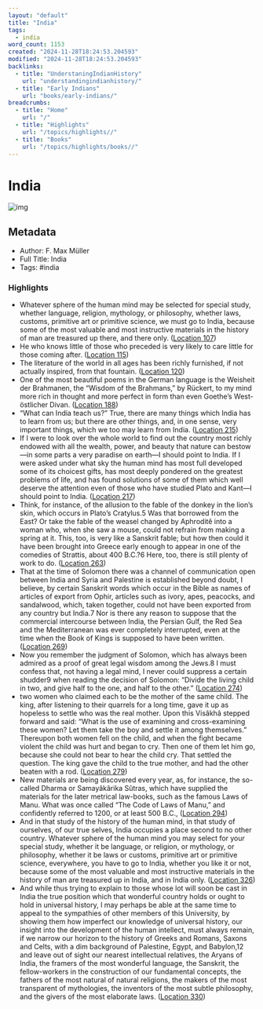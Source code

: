 ```yaml
---
layout: "default"
title: "India"
tags:
  - india
word_count: 1153
created: "2024-11-28T18:24:53.204593"
modified: "2024-11-28T18:24:53.204593"
backlinks:
  - title: "UnderstaningIndianHistory"
    url: "understandingindianhistory/"
  - title: "Early Indians"
    url: "books/early-indians/"
breadcrumbs:
  - title: "Home"
    url: "/"
  - title: "Highlights"
    url: "/topics/highlights//"
  - title: "Books"
    url: "/topics/highlights/books//"
---
```

# India

![img](https://m.media-amazon.com/images/I/51HiJrwtsVL._SY160.jpg)

## Metadata

- Author: F. Max Müller
- Full Title: India
- Tags:  #india

### Highlights

- Whatever sphere of the human mind may be selected for special study, whether language, religion, mythology, or philosophy, whether laws, customs, primitive art or primitive science, we must go to India, because some of the most valuable and most instructive materials in the history of man are treasured up there, and there only. ([Location 107](https://readwise.io/to_kindle?action=open&asin=B09R4TBJ5S&location=107))
- He who knows little of those who preceded is very likely to care little for those coming after. ([Location 115](https://readwise.io/to_kindle?action=open&asin=B09R4TBJ5S&location=115))
- The literature of the world in all ages has been richly furnished, if not actually inspired, from that fountain. ([Location 120](https://readwise.io/to_kindle?action=open&asin=B09R4TBJ5S&location=120))
- One of the most beautiful poems in the German language is the Weisheit der Brahmanen, the “Wisdom of the Brahmans,” by Rückert, to my mind more rich in thought and more perfect in form than even Goethe’s West-östlicher Divan. ([Location 188](https://readwise.io/to_kindle?action=open&asin=B09R4TBJ5S&location=188))
- “What can India teach us?” True, there are many things which India has to learn from us; but there are other things, and, in one sense, very important things, which we too may learn from India. ([Location 215](https://readwise.io/to_kindle?action=open&asin=B09R4TBJ5S&location=215))
- If I were to look over the whole world to find out the country most richly endowed with all the wealth, power, and beauty that nature can bestow—in some parts a very paradise on earth—I should point to India. If I were asked under what sky the human mind has most full developed some of its choicest gifts, has most deeply pondered on the greatest problems of life, and has found solutions of some of them which well deserve the attention even of those who have studied Plato and Kant—I should point to India. ([Location 217](https://readwise.io/to_kindle?action=open&asin=B09R4TBJ5S&location=217))
- Think, for instance, of the allusion to the fable of the donkey in the lion’s skin, which occurs in Plato’s Cratylus.5 Was that borrowed from the East? Or take the fable of the weasel changed by Aphroditê into a woman who, when she saw a mouse, could not refrain from making a spring at it. This, too, is very like a Sanskrit fable; but how then could it have been brought into Greece early enough to appear in one of the comedies of Strattis, about 400 B.C.?6 Here, too, there is still plenty of work to do. ([Location 263](https://readwise.io/to_kindle?action=open&asin=B09R4TBJ5S&location=263))
- That at the time of Solomon there was a channel of communication open between India and Syria and Palestine is established beyond doubt, I believe, by certain Sanskrit words which occur in the Bible as names of articles of export from Ophir, articles such as ivory, apes, peacocks, and sandalwood, which, taken together, could not have been exported from any country but India.7 Nor is there any reason to suppose that the commercial intercourse between India, the Persian Gulf, the Red Sea and the Mediterranean was ever completely interrupted, even at the time when the Book of Kings is supposed to have been written. ([Location 269](https://readwise.io/to_kindle?action=open&asin=B09R4TBJ5S&location=269))
- Now you remember the judgment of Solomon, which has always been admired as a proof of great legal wisdom among the Jews.8 I must confess that, not having a legal mind, I never could suppress a certain shudder9 when reading the decision of Solomon: “Divide the living child in two, and give half to the one, and half to the other.” ([Location 274](https://readwise.io/to_kindle?action=open&asin=B09R4TBJ5S&location=274))
- two women who claimed each to be the mother of the same child. The king, after listening to their quarrels for a long time, gave it up as hopeless to settle who was the real mother. Upon this Visâkhâ stepped forward and said: “What is the use of examining and cross-examining these women? Let them take the boy and settle it among themselves.” Thereupon both women fell on the child, and when the fight became violent the child was hurt and began to cry. Then one of them let him go, because she could not bear to hear the child cry. That settled the question. The king gave the child to the true mother, and had the other beaten with a rod. ([Location 279](https://readwise.io/to_kindle?action=open&asin=B09R4TBJ5S&location=279))
- New materials are being discovered every year, as, for instance, the so-called Dharma or Samayâkârika Sûtras, which have supplied the materials for the later metrical law-books, such as the famous Laws of Manu. What was once called “The Code of Laws of Manu,” and confidently referred to 1200, or at least 500 B.C., ([Location 294](https://readwise.io/to_kindle?action=open&asin=B09R4TBJ5S&location=294))
- And in that study of the history of the human mind, in that study of ourselves, of our true selves, India occupies a place second to no other country. Whatever sphere of the human mind you may select for your special study, whether it be language, or religion, or mythology, or philosophy, whether it be laws or customs, primitive art or primitive science, everywhere, you have to go to India, whether you like it or not, because some of the most valuable and most instructive materials in the history of man are treasured up in India, and in India only. ([Location 326](https://readwise.io/to_kindle?action=open&asin=B09R4TBJ5S&location=326))
- And while thus trying to explain to those whose lot will soon be cast in India the true position which that wonderful country holds or ought to hold in universal history, I may perhaps be able at the same time to appeal to the sympathies of other members of this University, by showing them how imperfect our knowledge of universal history, our insight into the development of the human intellect, must always remain, if we narrow our horizon to the history of Greeks and Romans, Saxons and Celts, with a dim background of Palestine, Egypt, and Babylon,12 and leave out of sight our nearest intellectual relatives, the Aryans of India, the framers of the most wonderful language, the Sanskrit, the fellow-workers in the construction of our fundamental concepts, the fathers of the most natural of natural religions, the makers of the most transparent of mythologies, the inventors of the most subtle philosophy, and the givers of the most elaborate laws. ([Location 330](https://readwise.io/to_kindle?action=open&asin=B09R4TBJ5S&location=330))
